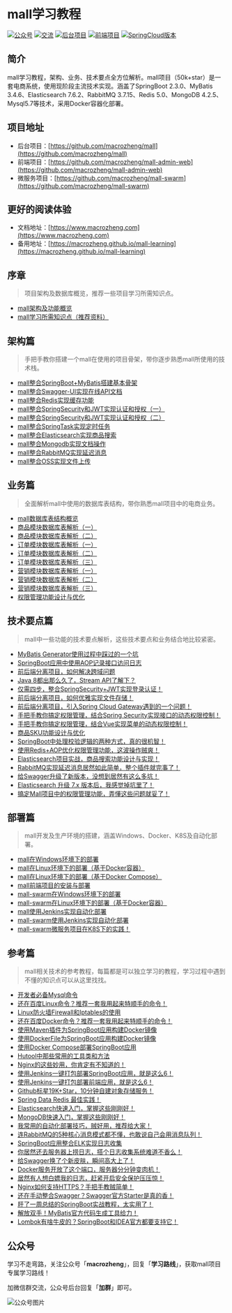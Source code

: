 # mall学习教程
<p>
    <a href="#公众号"><img src="http://macro-oss.oss-cn-shenzhen.aliyuncs.com/mall/badge/%E5%85%AC%E4%BC%97%E5%8F%B7-macrozheng-blue.svg" alt="公众号"></a>
    <a href="#公众号"><img src="http://macro-oss.oss-cn-shenzhen.aliyuncs.com/mall/badge/%E4%BA%A4%E6%B5%81-%E5%BE%AE%E4%BF%A1%E7%BE%A4-2BA245.svg" alt="交流"></a>
    <a href="https://github.com/macrozheng/mall"><img src="http://macro-oss.oss-cn-shenzhen.aliyuncs.com/mall/badge/%E5%90%8E%E5%8F%B0%E9%A1%B9%E7%9B%AE-mall-blue.svg" alt="后台项目"></a>
    <a href="https://github.com/macrozheng/mall-admin-web"><img src="http://macro-oss.oss-cn-shenzhen.aliyuncs.com/mall/badge/%E5%89%8D%E7%AB%AF%E9%A1%B9%E7%9B%AE-mall--admin--web-green.svg" alt="前端项目"></a>
    <a href="https://github.com/macrozheng/mall-swarm"><img src="http://macro-oss.oss-cn-shenzhen.aliyuncs.com/mall/badge/Cloud%E7%89%88%E6%9C%AC-mall--swarm-brightgreen.svg" alt="SpringCloud版本"></a>
</p>

## 简介
mall学习教程，架构、业务、技术要点全方位解析。mall项目（50k+star）是一套电商系统，使用现阶段主流技术实现。涵盖了SpringBoot 2.3.0、MyBatis 3.4.6、Elasticsearch 7.6.2、RabbitMQ 3.7.15、Redis 5.0、MongoDB 4.2.5、Mysql5.7等技术，采用Docker容器化部署。

## 项目地址
- 后台项目：[https://github.com/macrozheng/mall](https://github.com/macrozheng/mall)
- 前端项目：[https://github.com/macrozheng/mall-admin-web](https://github.com/macrozheng/mall-admin-web)
- 微服务项目：[https://github.com/macrozheng/mall-swarm](https://github.com/macrozheng/mall-swarm)

## 更好的阅读体验
- 文档地址：[https://www.macrozheng.com](https://www.macrozheng.com)
- 备用地址：[https://macrozheng.github.io/mall-learning](https://macrozheng.github.io/mall-learning)

## 序章

> 项目架构及数据库概览，推荐一些项目学习所需知识点。

- [mall架构及功能概览](https://www.macrozheng.com/mall/foreword/mall_foreword_01.html)
- [mall学习所需知识点（推荐资料）](https://www.macrozheng.com/mall/foreword/mall_foreword_02.html)

## 架构篇

> 手把手教你搭建一个mall在使用的项目骨架，带你逐步熟悉mall所使用的技术栈。

- [mall整合SpringBoot+MyBatis搭建基本骨架](https://www.macrozheng.com/mall/architect/mall_arch_01.html)
- [mall整合Swagger-UI实现在线API文档](https://www.macrozheng.com/mall/architect/mall_arch_02.html)
- [mall整合Redis实现缓存功能](https://www.macrozheng.com/mall/architect/mall_arch_03.html)
- [mall整合SpringSecurity和JWT实现认证和授权（一）](https://www.macrozheng.com/mall/architect/mall_arch_04.html)
- [mall整合SpringSecurity和JWT实现认证和授权（二）](https://www.macrozheng.com/mall/architect/mall_arch_05.html)
- [mall整合SpringTask实现定时任务](https://www.macrozheng.com/mall/architect/mall_arch_06.html)
- [mall整合Elasticsearch实现商品搜索](https://www.macrozheng.com/mall/architect/mall_arch_07.html)
- [mall整合Mongodb实现文档操作](https://www.macrozheng.com/mall/architect/mall_arch_08.html)
- [mall整合RabbitMQ实现延迟消息](https://www.macrozheng.com/mall/architect/mall_arch_09.html)
- [mall整合OSS实现文件上传](https://www.macrozheng.com/mall/architect/mall_arch_10.html)

## 业务篇

> 全面解析mall中使用的数据库表结构，带你熟悉mall项目中的电商业务。

- [mall数据库表结构概览](https://www.macrozheng.com/mall/database/mall_database_overview.html)
- [商品模块数据库表解析（一）](https://www.macrozheng.com/mall/database/mall_pms_01.html)
- [商品模块数据库表解析（二）](https://www.macrozheng.com/mall/database/mall_pms_02.html)
- [订单模块数据库表解析（一）](https://www.macrozheng.com/mall/database/mall_oms_01.html)
- [订单模块数据库表解析（二）](https://www.macrozheng.com/mall/database/mall_oms_02.html)
- [订单模块数据库表解析（三）](https://www.macrozheng.com/mall/database/mall_oms_03.html)
- [营销模块数据库表解析（一）](https://www.macrozheng.com/mall/database/mall_sms_01.html)
- [营销模块数据库表解析（二）](https://www.macrozheng.com/mall/database/mall_sms_02.html)
- [营销模块数据库表解析（三）](https://www.macrozheng.com/mall/database/mall_sms_03.html)
- [权限管理功能设计与优化](https://www.macrozheng.com/mall/database/mall_permission.html)

## 技术要点篇

> mall中一些功能的技术要点解析，这些技术要点和业务结合地比较紧密。

- [MyBatis Generator使用过程中踩过的一个坑](https://www.macrozheng.com/mall/technology/mybatis_mapper.html)
- [SpringBoot应用中使用AOP记录接口访问日志](https://www.macrozheng.com/mall/technology/aop_log.html)
- [前后端分离项目，如何解决跨域问题](https://www.macrozheng.com/mall/technology/springboot_cors.html)
- [Java 8都出那么久了，Stream API了解下？](https://www.macrozheng.com/mall/technology/java_stream.html)
- [仅需四步，整合SpringSecurity+JWT实现登录认证！](https://www.macrozheng.com/mall/technology/springsecurity_use.html)
- [前后端分离项目，如何优雅实现文件存储！](https://www.macrozheng.com/mall/technology/minio_use.html)
- [前后端分离项目，引入Spring Cloud Gateway遇到的一个问题！](https://www.macrozheng.com/mall/technology/gateway_cors.html)
- [手把手教你搞定权限管理，结合Spring Security实现接口的动态权限控制！](https://www.macrozheng.com/mall/technology/permission_back.html)
- [手把手教你搞定权限管理，结合Vue实现菜单的动态权限控制！](https://www.macrozheng.com/mall/technology/permission_front.html)
- [商品SKU功能设计与优化](https://www.macrozheng.com/mall/technology/product_sku.html)
- [SpringBoot中处理校验逻辑的两种方式，真的很机智！](https://www.macrozheng.com/mall/technology/springboot_validator.html)
- [使用Redis+AOP优化权限管理功能，这波操作贼爽！](https://www.macrozheng.com/mall/technology/redis_permission.html)
- [Elasticsearch项目实战，商品搜索功能设计与实现！](https://www.macrozheng.com/mall/technology/product_search.html)
- [RabbitMQ实现延迟消息居然如此简单，整个插件就完事了！](https://www.macrozheng.com/mall/technology/rabbitmq_delay.html)
- [给Swagger升级了新版本，没想到居然有这么多坑！](https://www.macrozheng.com/mall/technology/swagger_upgrade.html)
- [Elasticsearch 升级 7.x 版本后，我感觉掉坑里了！](https://www.macrozheng.com/mall/technology/elasticsearch_upgrade.html)
- [搞定Mall项目中的权限管理功能，弄懂这些问题就妥了！](https://www.macrozheng.com/mall/technology/mall_permission_question.html)

## 部署篇

> mall开发及生产环境的搭建，涵盖Windows、Docker、K8S及自动化部署。

- [mall在Windows环境下的部署](https://www.macrozheng.com/mall/deploy/mall_deploy_windows.html)
- [mall在Linux环境下的部署（基于Docker容器）](https://www.macrozheng.com/mall/deploy/mall_deploy_docker.html)
- [mall在Linux环境下的部署（基于Docker Compose）](https://www.macrozheng.com/mall/deploy/mall_deploy_docker_compose.html)
- [mall前端项目的安装与部署](https://www.macrozheng.com/mall/deploy/mall_deploy_web.html)
- [mall-swarm在Windows环境下的部署](https://www.macrozheng.com/mall/deploy/mall_swarm_deploy_windows.html)
- [mall-swarm在Linux环境下的部署（基于Docker容器）](https://www.macrozheng.com/mall/deploy/mall_swarm_deploy_docker.html)
- [mall使用Jenkins实现自动化部署](https://www.macrozheng.com/mall/deploy/mall_deploy_jenkins.html)
- [mall-swarm使用Jenkins实现自动化部署](https://www.macrozheng.com/mall/deploy/mall_swarm_deploy_jenkins.html)
- [mall-swarm微服务项目在K8S下的实践！](https://www.macrozheng.com/mall/deploy/mall_swarm_deploy_k8s.html)

## 参考篇

> mall相关技术的参考教程，每篇都是可以独立学习的教程，学习过程中遇到不懂的知识点可以从这里找找。

- [开发者必备Mysql命令](https://www.macrozheng.com/mall/reference/mysql.html)
- [还在百度Linux命令？推荐一套我用起来特顺手的命令！](https://www.macrozheng.com/mall/reference/linux_command.html)
- [Linux防火墙Firewall和Iptables的使用](https://www.macrozheng.com/mall/reference/linux_firewall.html)
- [还在百度Docker命令？推荐一套我用起来特顺手的命令！](https://www.macrozheng.com/mall/reference/docker_command.html)
- [使用Maven插件为SpringBoot应用构建Docker镜像](https://www.macrozheng.com/mall/reference/docker_maven.html)
- [使用DockerFile为SpringBoot应用构建Docker镜像](https://www.macrozheng.com/mall/reference/docker_file.html)
- [使用Docker Compose部署SpringBoot应用](https://www.macrozheng.com/mall/reference/docker_compose.html)
- [Hutool中那些常用的工具类和方法 ](https://www.macrozheng.com/mall/reference/hutool_start.html)
- [Nginx的这些妙用，你肯定有不知道的！](https://www.macrozheng.com/mall/reference/nginx.html)
- [使用Jenkins一键打包部署SpringBoot应用，就是这么6！](https://www.macrozheng.com/mall/reference/jenkins.html)
- [使用Jenkins一键打包部署前端应用，就是这么6！](https://www.macrozheng.com/mall/reference/jenkins_vue.html)
- [Github标星19K+Star，10分钟自建对象存储服务！](https://www.macrozheng.com/mall/reference/minio.html)
- [Spring Data Redis 最佳实践！](https://www.macrozheng.com/mall/reference/spring_data_redis.html)
- [Elasticsearch快速入门，掌握这些刚刚好！](https://www.macrozheng.com/mall/reference/elasticsearch_start.html)
- [MongoDB快速入门，掌握这些刚刚好！](https://www.macrozheng.com/mall/reference/mongodb_start.html)
- [我常用的自动化部署技巧，贼好用，推荐给大家！](https://www.macrozheng.com/mall/reference/springboot_auto_deploy.html)
- [连RabbitMQ的5种核心消息模式都不懂，也敢说自己会用消息队列！](https://www.macrozheng.com/mall/reference/rabbitmq_start.html)
- [SpringBoot应用整合ELK实现日志收集](https://www.macrozheng.com/mall/reference/mall_tiny_elk.html)
- [你居然还去服务器上捞日志，搭个日志收集系统难道不香么！](https://www.macrozheng.com/mall/reference/mall_elk_advance.html)
- [给Swagger换了个新皮肤，瞬间高大上了！](https://www.macrozheng.com/mall/reference/knife4j_start.html)
- [Docker服务开放了这个端口，服务器分分钟变肉机！](https://www.macrozheng.com/mall/reference/docker_protect_socket.html)
- [居然有人想白嫖我的日志，赶紧开启安全保护压压惊！](https://www.macrozheng.com/mall/reference/elk_security.html)
- [Nginx如何支持HTTPS？手把手教贼简单！](https://www.macrozheng.com/mall/reference/nginx_https_start.html)
- [还在手动整合Swagger？Swagger官方Starter是真的香！](https://www.macrozheng.com/mall/reference/swagger_starter.html)
- [肝了一周总结的SpringBoot实战教程，太实用了！](https://www.macrozheng.com/mall/reference/springboot_start.html)
- [解放双手！MyBatis官方代码生成工具给力！](https://www.macrozheng.com/mall/reference/mybatis_generator_start.html)
- [Lombok有啥牛皮的？SpringBoot和IDEA官方都要支持它！](https://www.macrozheng.com/mall/reference/lombok_start.html)


## 公众号

学习不走弯路，关注公众号「**macrozheng**」，回复「**学习路线**」，获取mall项目专属学习路线！

加微信群交流，公众号后台回复「**加群**」即可。

![公众号图片](http://macro-oss.oss-cn-shenzhen.aliyuncs.com/mall/banner/qrcode_for_macrozheng_258.jpg)
